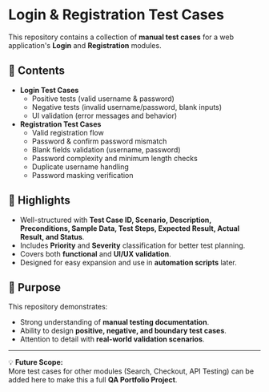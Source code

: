 # Login & Registration Test Cases

This repository contains a collection of **manual test cases** for a web application's **Login** and **Registration** modules.

## 📑 Contents
- **Login Test Cases**
  - Positive tests (valid username & password)
  - Negative tests (invalid username/password, blank inputs)
  - UI validation (error messages and behavior)
- **Registration Test Cases**
  - Valid registration flow
  - Password & confirm password mismatch
  - Blank fields validation (username, password)
  - Password complexity and minimum length checks
  - Duplicate username handling
  - Password masking verification

## 🧪 Highlights
- Well-structured with **Test Case ID, Scenario, Description, Preconditions, Sample Data, Test Steps, Expected Result, Actual Result, and Status**.
- Includes **Priority** and **Severity** classification for better test planning.
- Covers both **functional** and **UI/UX validation**.
- Designed for easy expansion and use in **automation scripts** later.

## 🎯 Purpose
This repository demonstrates:
- Strong understanding of **manual testing documentation**.
- Ability to design **positive, negative, and boundary test cases**.
- Attention to detail with **real-world validation scenarios**.

---

💡 **Future Scope:**  
More test cases for other modules (Search, Checkout, API Testing) can be added here to make this a full **QA Portfolio Project**.
